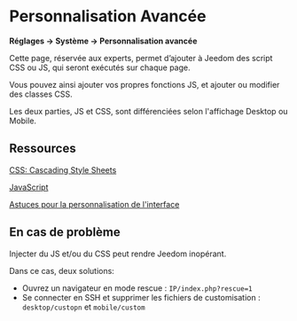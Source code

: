 # Personnalisation Avancée
**Réglages → Système → Personnalisation avancée**

Cette page, réservée aux experts, permet d’ajouter à Jeedom des script CSS ou JS, qui seront exécutés sur chaque page.

Vous pouvez ainsi ajouter vos propres fonctions JS, et ajouter ou modifier des classes CSS.

Les deux parties, JS et CSS, sont différenciées selon l'affichage Desktop ou Mobile.

## Ressources

[CSS: Cascading Style Sheets](https://developer.mozilla.org/en-US/docs/Web/CSS)

[JavaScript](https://developer.mozilla.org/en-US/docs/Web/JavaScript)

[Astuces pour la personnalisation de l'interface](https://kiboost.github.io/jeedom_docs/jeedomV4Tips/Interface/)

## En cas de problème

Injecter du JS et/ou du CSS peut rendre Jeedom inopérant.

Dans ce cas, deux solutions:

- Ouvrez un navigateur en mode rescue : `IP/index.php?rescue=1`
- Se connecter en SSH et supprimer les fichiers de customisation : `desktop/custopn` et `mobile/custom`

